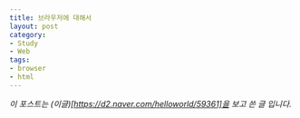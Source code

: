```yaml
---
title: 브라우저에 대해서
layout: post
category:
- Study
- Web
tags: 
- browser
- html
---
```


_이 포스트는 (이글)[https://d2.naver.com/helloworld/59361]을 보고 쓴 글 입니다._

